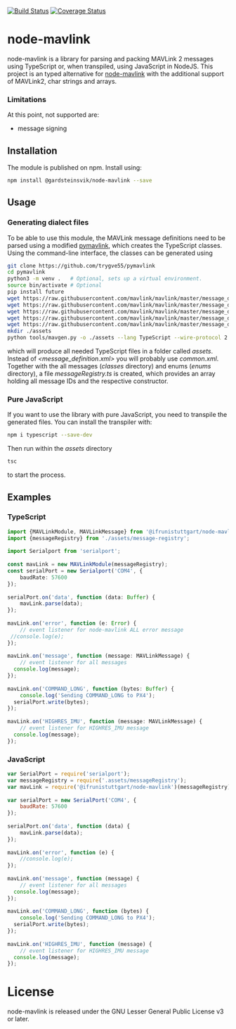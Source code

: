 [![Build Status](https://travis-ci.org/ifrunistuttgart/node-mavlink.svg?branch=master)](https://travis-ci.org/ifrunistuttgart/node-mavlink)
[![Coverage Status](https://coveralls.io/repos/github/ifrunistuttgart/node-mavlink/badge.svg?branch=master)](https://coveralls.io/github/ifrunistuttgart/node-mavlink?branch=master)
# node-mavlink
node-mavlink is a library for parsing and packing MAVLink 2 messages using TypeScript or, when transpiled, using JavaScript in NodeJS. This project is an typed alternative for [node-mavlink](https://github.com/omcaree/node-mavlink) with the additional support of MAVLink2, char strings and arrays.
### Limitations
At this point, not supported are:
* message signing

## Installation
The module is published on npm. Install using:
```bash
npm install @gardsteinsvik/node-mavlink --save
```
## Usage
### Generating dialect files
To be able to use this module, the MAVLink message definitions need to be parsed using a modified [pymavlink](https://github.com/trygve55/pymavlink), which creates the TypeScript classes.
Using the command-line interface, the classes can be generated using
```bash
git clone https://github.com/trygve55/pymavlink
cd pymavlink
python3 -m venv .   # Optional, sets up a virtual environment. 
source bin/activate # Optional
pip install future
wget https://raw.githubusercontent.com/mavlink/mavlink/master/message_definitions/v1.0/minimal.xml
wget https://raw.githubusercontent.com/mavlink/mavlink/master/message_definitions/v1.0/common.xml
wget https://raw.githubusercontent.com/mavlink/mavlink/master/message_definitions/v1.0/ardupilotmega.xml # Only run if you need the ardupilotmega dialect.  
wget https://raw.githubusercontent.com/mavlink/mavlink/master/message_definitions/v1.0/uAvionix.xml      # Only run if you need the ardupilotmega dialect.
wget https://raw.githubusercontent.com/mavlink/mavlink/master/message_definitions/v1.0/icarous.xml       # Only run if you need the ardupilotmega dialect.
mkdir ./assets
python tools/mavgen.py -o ./assets --lang TypeScript --wire-protocol 2.0 <message_definition.xml>
```
which will produce all needed TypeScript files in a folder called *assets*. Instead of *<message_definition.xml>* you will probably use *common.xml*.
Together with the all messages (*classes* directory) and enums (*enums* directory), a file *messageRegistry.ts* is created, which provides an array holding all message IDs and the respective constructor.

### Pure JavaScript
If you want to use the library with pure JavaScript, you need to transpile the generated files. You can install the transpiler with:
```bash
npm i typescript --save-dev
```
Then run within the *assets* directory
```bash
tsc
```
 to start the process.

## Examples
### TypeScript

```ts
import {MAVLinkModule, MAVLinkMessage} from '@ifrunistuttgart/node-mavlink';  
import {messageRegistry} from './assets/message-registry';  
  
import Serialport from 'serialport';  
  
const mavLink = new MAVLinkModule(messageRegistry);  
const serialPort = new Serialport('COM4', {  
    baudRate: 57600  
});  
  
serialPort.on('data', function (data: Buffer) {  
    mavLink.parse(data);  
});  
  
mavLink.on('error', function (e: Error) {  
    // event listener for node-mavlink ALL error message  
 //console.log(e);
});  
  
mavLink.on('message', function (message: MAVLinkMessage) {  
    // event listener for all messages  
  console.log(message);  
});  
  
mavLink.on('COMMAND_LONG', function (bytes: Buffer) {  
    console.log('Sending COMMAND_LONG to PX4');  
  serialPort.write(bytes);  
});  
  
mavLink.on('HIGHRES_IMU', function (message: MAVLinkMessage) {  
    // event listener for HIGHRES_IMU message  
  console.log(message);  
});
```

### JavaScript
```js
var SerialPort = require('serialport');  
var messageRegistry = require('.assets/messageRegistry');  
var mavLink = require('@ifrunistuttgart/node-mavlink')(messageRegistry);  
  
var serialPort = new SerialPort('COM4', {  
    baudRate: 57600  
});  
  
serialPort.on('data', function (data) {  
    mavLink.parse(data);  
});  
  
mavLink.on('error', function (e) {  
    //console.log(e);  
});  
  
mavLink.on('message', function (message) {  
    // event listener for all messages  
  console.log(message);  
});  
  
mavLink.on('COMMAND_LONG', function (bytes) {  
    console.log('Sending COMMAND_LONG to PX4');  
  serialPort.write(bytes);  
});  
  
mavLink.on('HIGHRES_IMU', function (message) {  
    // event listener for HIGHRES_IMU message  
  console.log(message);  
});
```
# License
node-mavlink is released under the GNU Lesser General Public License v3 or later.
<!--stackedit_data:
eyJoaXN0b3J5IjpbNzM0MTg2MjMwLC0yMDA0NjMyNzEzLDEzMz
EwODI4MjMsLTE2MjY5MzM0OTVdfQ==
-->
